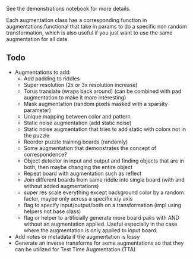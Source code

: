 See the demonstrations notebook for more details.

Each augmentation class has a corresponding function in augmentations.functional that take in params to do a specific non random transformation, which is also useful if you just want to use the same augmentation for all data.

## Todo
* Augmentations to add:
    - Add padding to riddles
    - Super resolution (2x or 3x resolution increase)
    - Torus translate (wraps back around) (can be combined with pad augmentation to make it more interesting)
    - Mask augmentation (random pixels masked with a sparsity parameter)
    - Unique mapping between color and pattern
    - Static noise augmentation (add static noise)
    - Static noise augmentation that tries to add static with colors not in the puzzle
    - Reorder puzzle training boards (randomly)
    - Some  augmentation that demonstrates the concept of correspondence?
    - Object detector in input and output and finding objects that are in both, then maybe changing the entire object
    - Repeat board with augmentation such as reflect
    - Join different boards from same riddle into single board (with and without added augmentations)
    - super res scale everything except background color by a random factor, maybe only across a specifix x/y axis
    - flag to specify input/output/both on a transformation (impl using helpers not base class)
    - flag or helper to artificially generate more board pairs with AND without an augmentation applied. Useful especially in the case where the augmentation is only applied to input board.
* Add notes or metadata if the augmentation is lossy
* Generate an inverse transforms for some augmentations so that they can be utilized for Test Time Augmentation (TTA)
